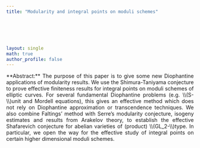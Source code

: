 ```yaml
---
title: "Modularity and integral points on moduli schemes"






layout: single
math: true
author_profile: false
---
```

<div style="text-align: justify !important; text-justify: inter-word;" markdown="1">
**Abstract:** The purpose of this paper is to give some new Diophantine applications of modularity results. We use the Shimura-Taniyama conjecture to prove effective finiteness results for integral points on moduli schemes of elliptic curves. For several fundamental Diophantine problems (e.g. \\(S-\\)unit and Mordell equations), this gives an effective method which does not rely on Diophantine approximation or transcendence techniques. We also combine Faltings’ method with Serre’s modularity conjecture, isogeny estimates and results from Arakelov theory, to establish the effective Shafarevich conjecture for abelian varieties of (product) \\(GL_2-\\)type. In particular, we open the way for the effective study of integral points on certain higher dimensional moduli schemes.
